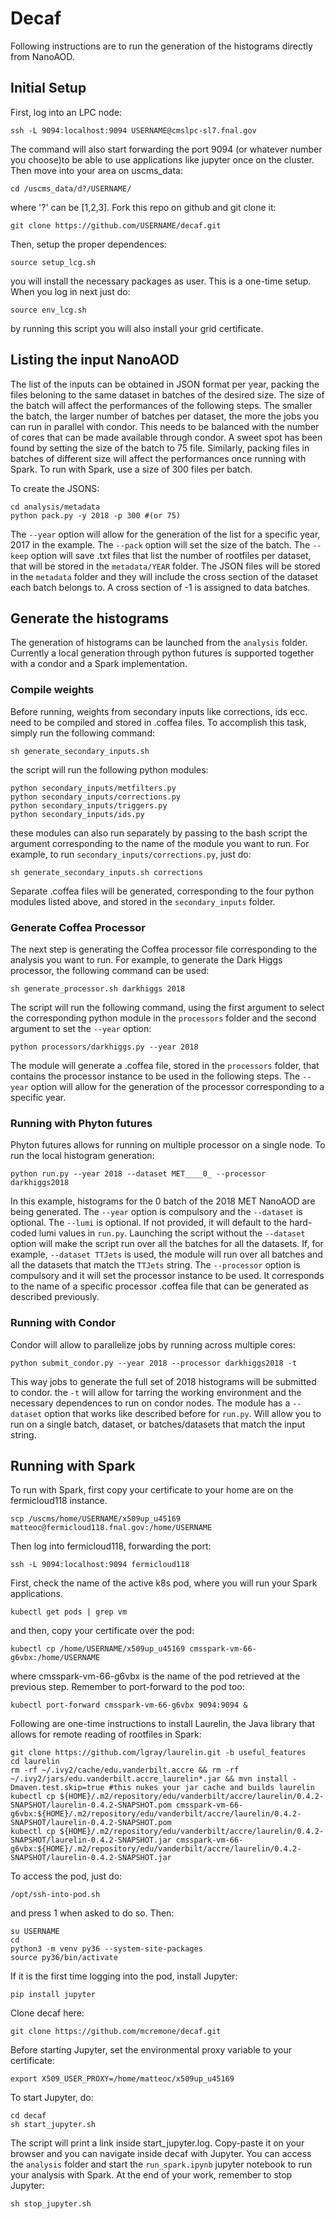# Decaf

Following instructions are to run the generation of the histograms directly from NanoAOD. 

## Initial Setup

First, log into an LPC node:

```
ssh -L 9094:localhost:9094 USERNAME@cmslpc-sl7.fnal.gov
```

The command will also start forwarding the port 9094 (or whatever number you choose)to be able to use applications like jupyter once on the cluster. Then move into your area on uscms_data:

```
cd /uscms_data/d?/USERNAME/
```

where '?' can be [1,2,3]. Fork this repo on github and git clone it:

```
git clone https://github.com/USERNAME/decaf.git
```

Then, setup the proper dependences:

```
source setup_lcg.sh
```

you will install the necessary packages as user. This is a one-time setup. When you log in next just do:

```
source env_lcg.sh
```

by running this script you will also install your grid certificate.


## Listing the input NanoAOD

The list of the inputs can be obtained in JSON format per year, packing the files beloning to the same dataset in batches of the desired size. The size of the batch will affect the performances of the following steps. The smaller the batch, the larger number of batches per dataset, the more the jobs you can run in parallel with condor. This needs to be balanced with the number of cores that can be made available through condor. A sweet spot has been found by setting the size of the batch to 75 file. 
Similarly, packing files in batches of different size will affect the performances once running with Spark. To run with Spark, use a size of 300 files per batch.

To create the JSONS:

```
cd analysis/metadata
python pack.py -y 2018 -p 300 #(or 75)
```

The ```--year``` option will allow for the generation of the list for a specific year, 2017 in the example. The ```--pack``` option will set the size of the batch. The ```--keep``` option will save .txt files that list the number of rootfiles per dataset, that will be stored in the ```metadata/YEAR``` folder. The JSON files will be stored in the ```metadata``` folder and they will include the cross section of the dataset each batch belongs to. A cross section of -1 is assigned to data batches.

## Generate the histograms

The generation of histograms can be launched from the ```analysis``` folder. Currently a local generation through python futures is supported together with a condor and a Spark implementation.

### Compile weights

Before running, weights from secondary inputs like corrections, ids ecc. need to be compiled and stored in .coffea files. To accomplish this task, simply run the following command:

```
sh generate_secondary_inputs.sh
```
the script will run the following python modules:

```
python secondary_inputs/metfilters.py
python secondary_inputs/corrections.py
python secondary_inputs/triggers.py
python secondary_inputs/ids.py
```
these modules can also run separately by passing to the bash script the argument corresponding to the name of the module you want to run. For example, to run ```secondary_inputs/corrections.py```, just do:

```
sh generate_secondary_inputs.sh corrections
```

Separate .coffea files will be generated, corresponding to the four python modules listed above, and stored in the ```secondary_inputs``` folder.

### Generate Coffea Processor

The next step is generating the Coffea processor file corresponding to the analysis you want to run. For example, to generate the Dark Higgs processor, the following command can be used:

```
sh generate_processor.sh darkhiggs 2018
```

The script will run the following command, using the first argument to select the corresponding python module in the ```processors``` folder and the second argument to set the ```--year``` option:

```
python processors/darkhiggs.py --year 2018
```

The module will generate a .coffea file, stored in the ```processors``` folder, that contains the processor instance to be used in the following steps. The ```--year``` option will allow for the generation of the processor corresponding to a specific year.

### Running with Phyton futures

Phyton futures allows for running on multiple processor on a single node. To run the local histogram generation:

```
python run.py --year 2018 --dataset MET____0_ --processor darkhiggs2018
```

In this example, histograms for the 0 batch of the 2018 MET NanoAOD are being generated. The ```--year``` option is compulsory and the ```--dataset``` is optional. The ```--lumi``` is optional. If not provided, it will default to the hard-coded lumi values in ```run.py```. Launching the script without the ```--dataset``` option will make the script run over all the batches for all the datasets. If, for example, ```--dataset TTJets``` is used, the module will run over all batches and all the datasets that match the ```TTJets``` string. The ```--processor``` option is compulsory and it will set the processor instance to be used. It corresponds to the name of a specific processor .coffea file that can be generated as described previously.

### Running with Condor

Condor will allow to parallelize jobs by running across multiple cores:

```
python submit_condor.py --year 2018 --processor darkhiggs2018 -t
```

This way jobs to generate the full set of 2018 histograms will be submitted to condor. the ```-t``` will allow for tarring the working environment and the necessary dependences to run on condor nodes. The module has a ```--dataset``` option that works like described before for ```run.py```. Will allow you to run on a single batch, dataset, or batches/datasets that match the input string.

## Running with Spark

To run with Spark, first copy your certificate to your home are on the fermicloud118 instance.

```
scp /uscms/home/USERNAME/x509up_u45169 matteoc@fermicloud118.fnal.gov:/home/USERNAME
```

Then log into fermicloud118, forwarding the port:

```
ssh -L 9094:localhost:9094 fermicloud118
```

First, check the name of the active k8s pod, where you will run your Spark applications. 

```
kubectl get pods | grep vm
```

and then, copy your certificate over the pod:

```
kubectl cp /home/USERNAME/x509up_u45169 cmsspark-vm-66-g6vbx:/home/USERNAME
```

where cmsspark-vm-66-g6vbx is the name of the pod retrieved at the previous step. Remember to port-forward to the pod too:

```
kubectl port-forward cmsspark-vm-66-g6vbx 9094:9094 &
```

Following are one-time instructions to install Laurelin, the Java library that allows for remote reading of rootfiles in Spark:

```
git clone https://github.com/lgray/laurelin.git -b useful_features
cd laurelin
rm -rf ~/.ivy2/cache/edu.vanderbilt.accre && rm -rf ~/.ivy2/jars/edu.vanderbilt.accre_laurelin*.jar && mvn install -Dmaven.test.skip=true #this nukes your jar cache and builds laurelin
kubectl cp ${HOME}/.m2/repository/edu/vanderbilt/accre/laurelin/0.4.2-SNAPSHOT/laurelin-0.4.2-SNAPSHOT.pom cmsspark-vm-66-g6vbx:${HOME}/.m2/repository/edu/vanderbilt/accre/laurelin/0.4.2-SNAPSHOT/laurelin-0.4.2-SNAPSHOT.pom
kubectl cp ${HOME}/.m2/repository/edu/vanderbilt/accre/laurelin/0.4.2-SNAPSHOT/laurelin-0.4.2-SNAPSHOT.jar cmsspark-vm-66-g6vbx:${HOME}/.m2/repository/edu/vanderbilt/accre/laurelin/0.4.2-SNAPSHOT/laurelin-0.4.2-SNAPSHOT.jar
```

To access the pod, just do:

```
/opt/ssh-into-pod.sh
```

and press 1 when asked to do so. Then:

```
su USERNAME
cd
python3 -m venv py36 --system-site-packages
source py36/bin/activate
```

If it is the first time logging into the pod, install Jupyter:

```
pip install jupyter
```
Clone decaf here:

```
git clone https://github.com/mcremone/decaf.git
```

Before starting Jupyter, set the environmental proxy variable to your certificate:

```
export X509_USER_PROXY=/home/matteoc/x509up_u45169
```

To start Jupyter, do:

```
cd decaf
sh start_jupyter.sh
```

The script will print a link inside start_jupyter.log. Copy-paste it on your browser and you can navigate inside decaf with Jupyter. You can access the ```analysis``` folder and start the ```run_spark.ipynb``` jupyter notebook to run your analysis with Spark. At the end of your work, remember to stop Jupyter:

```
sh stop_jupyter.sh
```
